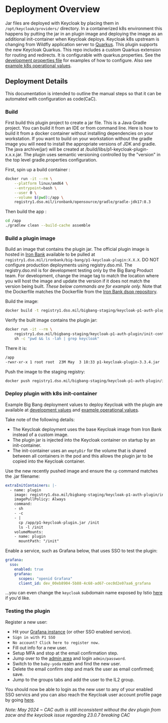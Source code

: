 # Deployment Overview
Jar files are deployed with Keycloak by placing them in `/opt/keycloak/providers/` directory. In a containerized k8s environment this happens by putting the jar in an plugin image and deploying the image as an additional init-container when Keycloak deploys. Keycloak k8s upstream is changing from Wildfly application server to  [Quarkus](https://www.keycloak.org/migration/migrating-to-quarkus). This plugin supports the new Keycloak Quarkus.
This repo includes a custom Quarkus extension for routing and redirects. It is configurable with quarkus.properties. See the [development properties file](/quarkus-ext-routing/deployment/src/main/resources/application-quarkusdev.properties) for examples of how to configure. Also see [example k8s operational values](https://repo1.dso.mil/big-bang/bigbang/-/blob/master/docs/assets/configs/example/keycloak-prod-values.yaml).

## Deployment Details
This documentation is intended to outline the manual steps so that it can be automated with configuration as code(CaC).

### Build
First build this plugin project to create a jar file. This is a Java Gradle project. You can build it from an IDE or from command line. Here is how to build it from a docker container without installing dependencies on your workstation. If you want to build on your workstation without the gradle image you will need to install the appropriate versions of JDK and gradle. The java archive(jar) will be created at /build/libs/p1-keycloak-plugin-x.x.x.jar. The plugin uses semantic versioning controlled by the "version" in the top level gradle.properties configuration.  
  
First, spin up a build container :
```bash
docker run -it --rm \
    --platform linux/amd64 \
    --entrypoint=bash \
    --user 0 \
    --volume $(pwd):/app \
    registry1.dso.mil/ironbank/opensource/gradle/gradle-jdk17:8.3
```
Then build the app :
```bash
cd /app
./gradlew clean --build-cache assemble
```

### Build a plugin image
Build an image that contains the plugin jar. The official plugin image is hosted in [Iron Bank](https://ironbank.dso.mil/repomap/details;registry1Path=big-bang%252Fp1-keycloak-plugin) available to be pulled at `registry1.dso.mil/ironbank/big-bang/p1-keycloak-plugin:X.X.X`. DO NOT configure production deployments using registry.dso.mil. The registry.dso.mil is for development testing only by the Big Bang Product team. For development, change the image tag to match the location where you will host the image and update the version if it does not match the version being built. _These below commands are for example only._ Note that the Dockerfile matches the Dockerfile from the [Iron Bank dsop repository](https://repo1.dso.mil/dsop/big-bang/p1-keycloak-plugin/-/blob/development/Dockerfile).  
  
Build the image:
```bash
docker build -t registry1.dso.mil/bigbang-staging/keycloak-p1-auth-plugin/init-container:test-3.3.4 .
```
Verify the built image contains the plugin jar:
```bash
docker run -it --rm \
    registry1.dso.mil/bigbang-staging/keycloak-p1-auth-plugin/init-container:test-3.3.4 \
    sh -c "pwd && ls -lah | grep keycloak"
```
There it is:
```bash
/app
-rwxr-xr-x 1 root root  23M May  3 18:33 p1-keycloak-plugin-3.3.4.jar
```
Push the image to the staging registry:
```bash
docker push registry1.dso.mil/bigbang-staging/keycloak-p1-auth-plugin/init-container:test-3.3.4
```

### Deploy plugin with k8s init-container
Example Big Bang deployment values to deploy Keycloak with the plugin are available at [development values](https://repo1.dso.mil/big-bang/bigbang/-/blob/master/docs/assets/configs/example/keycloak-dev-values.yaml) and [example operational values](https://repo1.dso.mil/big-bang/bigbang/-/blob/master/docs/assets/configs/example/keycloak-prod-values.yaml).  
  
Take note of the following details:
- The Keycloak deployment uses the base Keycloak image from Iron Bank instead of a custom image.
- The plugin jar is injected into the Keycloak container on startup by an init-container.
- The init-container uses an `emptyDir` for the volume that is shared between all containers in the pod and this allows the plugin jar to be copied into the Keycloak container.  
  
Use the new recently pushed image and ensure the `cp` command matches the .jar filename:
```yaml
extraInitContainers: |-
  - name: plugin
    image: registry1.dso.mil/bigbang-staging/keycloak-p1-auth-plugin/init-container:test-3.3.4
    imagePullPolicy: Always
    command:
    - sh
    - -c
    - |
      cp /app/p1-keycloak-plugin.jar /init
      ls -l /init
    volumeMounts:
    - name: plugin
      mountPath: "/init"
```
Enable a service, such as Grafana below, that uses SSO to test the plugin:
```yaml
grafana:
  sso:
    enabled: true
    grafana:
      scopes: "openid Grafana"
      client_id: dev_00eb8904-5b88-4c68-ad67-cec0d2e07aa6_grafana
```
...you can even change the `keycloak` subdomain name exposed by Istio [here](https://repo1.dso.mil/big-bang/product/packages/keycloak/-/blob/main/chart/values.yaml?ref_type=heads#L633) if you'd like.
### Testing the plugin
Register a new user:
- Hit your [Grafana instance](https://grafana.dev.bigbang.mil) (or other SSO enabled service).
- `Sign in with P1 SSO`
- `No account? Click here to register now.`
- Fill out info for a new user.
- Setup MFA and stop at the email confirmation step.
- Jump over to the [admin area](https://keycloak.dev.bigbang.mil/auth/admin) and login `admin/password`.
- Switch to the `baby-yoda` realm and find the new user.
- Delete the email confirm step and mark the user as email confirmed; save.
- Jump to the groups tabs and add the user to the IL2 group.  
  
You should now be able to login as the new user to any of your enabled SSO servics and you can also reach the Keycloak user account profile page by going [here](https://keycloak.dev.bigbang.mil/auth/realms/baby-yoda/account).

*Note: May 2024 ~ CAC auth is still inconsistent without the dev plugin from zacw and the keycloak issue regarding 23.0.7 breaking CAC*
